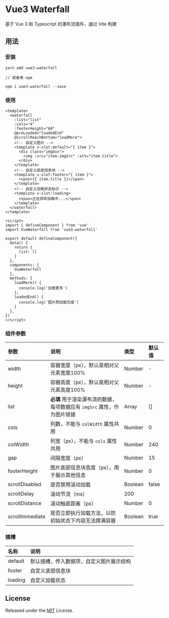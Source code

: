 # Vue3 Waterfall

基于 Vue 3 和 Typescript 的瀑布流插件，通过 Vite 构建

## 用法

### 安装

```
yarn add vue3-waterfall

// 或者用 npm

npm i vue3-waterfall --save
```
### 使用

```
<template>
  <waterfall
    :list="list"
    :cols="4"
    :footerHeight="60"
    @preLoaded="loadedEnd"
    @scrollReachBottom="loadMore">
    <!-- 自定义图片 -->
    <template v-slot:default="{ item }">
      <div class="imgbox">
        <img :src="item.imgSrc" :alt="item.title">
      </div>
    </template>
    <!-- 自定义底部信息块 -->
    <template v-slot:footer="{ item }">
      <span>{{ item.title }}</span>
    </template>
    <!-- 自定义加载状态标示 -->
    <template v-slot:loading>
      <span>正在拼命加载中...</span>
    </template>
  </waterfall>
</template>

<script>
import { defineComponent } from 'vue'
import VueWaterfall from 'vue3-waterfall'

export default defineComponent({
  data() {
    return {
      list: []
    }
  },
  components: {
    VueWaterfall
  },
  methods: {
    loadMore() {
      console.log('加载更多')
    },
    loadedEnd() {
      console.log('图片预加载完成')
    }
  },
})
</script>
```

### 组件参数

| 参数 | 说明 | 类型 | 默认值 |
| :-----| :---- | :---- | :---- |
| width | 容器宽度（px），默认是相对父元素宽度100% | Number | - |
| height | 容器高度（px），默认是相对父元素高度100% | Number | - |
| list | **必填** 用于渲染瀑布流的数据，每项数据应有 `imgSrc` 属性，作为图片链接 | Array | [] |
| cols | 列数，不能与 `colWidth` 属性共用 | Number | 0 |
| colWidth | 列宽（px），不能与 `cols` 属性共用 | Number | 240 |
| gap | 间隔宽度（px） | Number | 15 |
| footerHeight | 图片底部信息块高度（px），用于展示其他信息 | Number | 0 |
| scrollDisabled | 是否禁用滚动加载 | Boolean | false |
| scrollDelay | 滚动节流（ms） | 200 |
| scrollDistance | 滚动触底距离（px） | Number | 0 |
| scrollImmediate | 是否立即执行加载方法，以防初始状态下内容无法撑满容器 | Boolean | true |

### 插槽

| 名称 | 说明
| :-----| :---- |
| default | 默认插槽，传入数据项，自定义图片展示结构 |
| footer | 自定义底部信息块 |
| loading | 自定义加载状态 |

## License

Released under the [MIT](LICENSE) License.